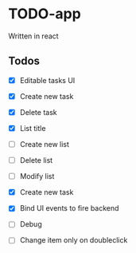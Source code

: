 # TODO-app
Written in react

## Todos
- [X] Editable tasks UI
- [X] Create new task
- [X] Delete task
- [X] List title
- [ ] Create new list
- [ ] Delete list
- [ ] Modify list
- [X] Create new task
- [X] Bind UI events to fire backend
- [ ] Debug
- [ ] Change item only on doubleclick

